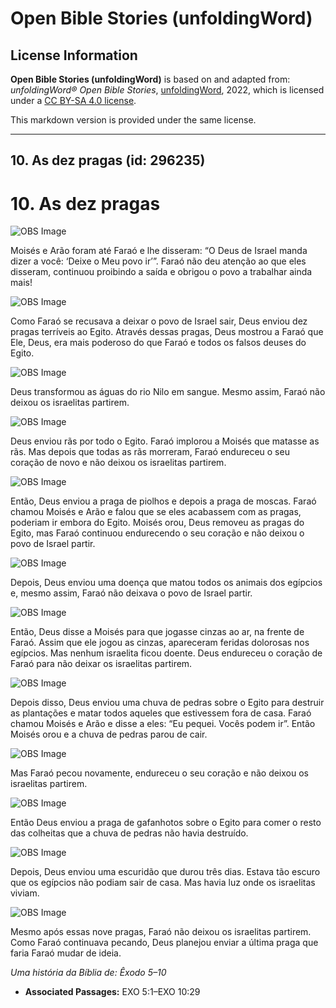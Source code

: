 # Open Bible Stories (unfoldingWord)

## License Information

**Open Bible Stories (unfoldingWord)** is based on and adapted from: _unfoldingWord® Open Bible Stories_, [unfoldingWord](https://unfoldingword.org/utw), 2022, which is licensed under a [CC BY-SA 4.0 license](https://creativecommons.org/licenses/by-sa/4.0/legalcode.en).

This markdown version is provided under the same license.



--------------------------------

## 10. As dez pragas (id: 296235)

10\. As dez pragas
==================

![OBS Image](https://cdn.door43.org/obs/jpg/360px/obs-en-10-01.jpg)

Moisés e Arão foram até Faraó e lhe disseram: “O Deus de Israel manda dizer a você: ‘Deixe o Meu povo ir’”. Faraó não deu atenção ao que eles disseram, continuou proibindo a saída e obrigou o povo a trabalhar ainda mais!

![OBS Image](https://cdn.door43.org/obs/jpg/360px/obs-en-10-02.jpg)

Como Faraó se recusava a deixar o povo de Israel sair, Deus enviou dez pragas terríveis ao Egito. Através dessas pragas, Deus mostrou a Faraó que Ele, Deus, era mais poderoso do que Faraó e todos os falsos deuses do Egito.

![OBS Image](https://cdn.door43.org/obs/jpg/360px/obs-en-10-03.jpg)

Deus transformou as águas do rio Nilo em sangue. Mesmo assim, Faraó não deixou os israelitas partirem.

![OBS Image](https://cdn.door43.org/obs/jpg/360px/obs-en-10-04.jpg)

Deus enviou rãs por todo o Egito. Faraó implorou a Moisés que matasse as rãs. Mas depois que todas as rãs morreram, Faraó endureceu o seu coração de novo e não deixou os israelitas partirem.

![OBS Image](https://cdn.door43.org/obs/jpg/360px/obs-en-10-05.jpg)

Então, Deus enviou a praga de piolhos e depois a praga de moscas. Faraó chamou Moisés e Arão e falou que se eles acabassem com as pragas, poderiam ir embora do Egito. Moisés orou, Deus removeu as pragas do Egito, mas Faraó continuou endurecendo o seu coração e não deixou o povo de Israel partir.

![OBS Image](https://cdn.door43.org/obs/jpg/360px/obs-en-10-06.jpg)

Depois, Deus enviou uma doença que matou todos os animais dos egípcios e, mesmo assim, Faraó não deixava o povo de Israel partir.

![OBS Image](https://cdn.door43.org/obs/jpg/360px/obs-en-10-07.jpg)

Então, Deus disse a Moisés para que jogasse cinzas ao ar, na frente de Faraó. Assim que ele jogou as cinzas, apareceram feridas dolorosas nos egípcios. Mas nenhum israelita ficou doente. Deus endureceu o coração de Faraó para não deixar os israelitas partirem.

![OBS Image](https://cdn.door43.org/obs/jpg/360px/obs-en-10-08.jpg)

Depois disso, Deus enviou uma chuva de pedras sobre o Egito para destruir as plantações e matar todos aqueles que estivessem fora de casa. Faraó chamou Moisés e Arão e disse a eles: “Eu pequei. Vocês podem ir”. Então Moisés orou e a chuva de pedras parou de cair.

![OBS Image](https://cdn.door43.org/obs/jpg/360px/obs-en-10-09.jpg)

Mas Faraó pecou novamente, endureceu o seu coração e não deixou os israelitas partirem.

![OBS Image](https://cdn.door43.org/obs/jpg/360px/obs-en-10-10.jpg)

Então Deus enviou a praga de gafanhotos sobre o Egito para comer o resto das colheitas que a chuva de pedras não havia destruído.

![OBS Image](https://cdn.door43.org/obs/jpg/360px/obs-en-10-11.jpg)

Depois, Deus enviou uma escuridão que durou três dias. Estava tão escuro que os egípcios não podiam sair de casa. Mas havia luz onde os israelitas viviam.

![OBS Image](https://cdn.door43.org/obs/jpg/360px/obs-en-10-12.jpg)

Mesmo após essas nove pragas, Faraó não deixou os israelitas partirem. Como Faraó continuava pecando, Deus planejou enviar a última praga que faria Faraó mudar de ideia.

*Uma história da Bíblia de: Êxodo 5–10*

* **Associated Passages:** EXO 5:1–EXO 10:29


